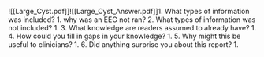 ![[Large_Cyst.pdf]]![[Large_Cyst_Answer.pdf]]1. What types of information was included?
	1. why was an EEG not ran?
2. What types of information was not included?
	1.
3. What knowledge are readers assumed to already have?
	1. 
4. How could you fill in gaps in your knowledge?
	1. 
5. Why might this be useful to clinicians?
	1. 
6. Did anything surprise you about this report?
	1. 